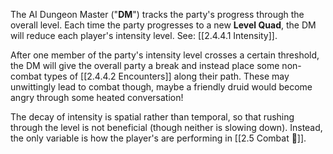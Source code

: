 The AI Dungeon Master ("**DM**") tracks the party's progress through the overall level. Each time the party progresses to a new **Level Quad**, the DM will reduce each player's intensity level. See: [[2.4.4.1 Intensity]].

After one member of the party's intensity level crosses a certain threshold, the DM will give the overall party a break and instead place some non-combat types of [[2.4.4.2 Encounters]] along their path. These may unwittingly lead to combat though, maybe a friendly druid would become angry through some heated conversation!

The decay of intensity is spatial rather than temporal, so that rushing through the level is not beneficial (though neither is slowing down). Instead, the only variable is how the player's are performing in [[2.5 Combat 🌌]].